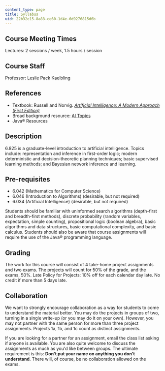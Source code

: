 ```yaml
---
content_type: page
title: Syllabus
uid: 22b32e15-8a88-ce60-1d4e-6d9276815d6b
---
```


Course Meeting Times
--------------------

Lectures: 2 sessions / week, 1.5 hours / session

Course Staff
------------

Professor: Leslie Pack Kaelbling

References
----------

*   Textbook: Russell and Norvig. [_Artificial Intelligence: A Modern Approach (First Edition)_](http://www.cs.berkeley.edu/~russell/aima.html)
*   Broad background resource: [AI Topics](http://aitopics.org/)
*   Java® Resources

Description
-----------

6.825 is a graduate-level introduction to artificial intelligence. Topics include: representation and inference in first-order logic; modern deterministic and decision-theoretic planning techniques; basic supervised learning methods; and Bayesian network inference and learning.

Pre-requisites
--------------

*   6.042 (Mathematics for Computer Science)
*   6.046 (Introduction to Algorithms) (desirable, but not required)
*   6.034 (Artificial Intelligence) (desirable, but not required)

Students should be familiar with uninformed search algorithms (depth-first and breadth-first methods), discrete probability (random variables, expectation, simple counting), propositional logic (boolean algebra), basic algorithms and data structures, basic computational complexity, and basic calculus. Students should also be aware that course assignments will require the use of the Java® programming language.

Grading
-------

The work for this course will consist of 4 take-home project assignments and two exams. The projects will count for 50% of the grade, and the exams, 50%. Late Policy for Projects: 10% off for each calendar day late. No credit if more than 5 days late.

Collaboration
-------------

We want to strongly encourage collaboration as a way for students to come to understand the material better. You may do the projects in groups of two, turning in a single write-up (or you may do it on your own). However, you may not partner with the same person for more than three project assignments. Projects 1a, 1b, and 1c count as distinct assignments.

If you are looking for a partner for an assignment, email the class list asking if anyone is available. You are also quite welcome to discuss the assignments as much as you'd like between groups. The ultimate requirement is this: **Don't put your name on anything you don't understand**. There will, of course, be no collaboration allowed on the exams.